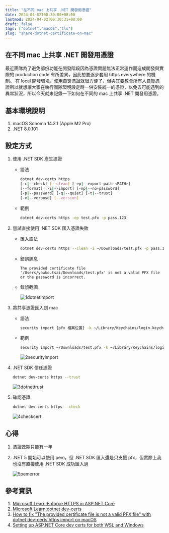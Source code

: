 ```yaml
---
title: "在不同 mac 上共享 .NET 開發用憑證"
date: 2024-04-02T00:30:00+08:00
lastmod: 2024-04-02T00:30:31+08:00
draft: false
tags: ["dotnet","macOS","tls"]
slug: "share-dotnet-certificate-on-mac"
---
```


## 在不同 mac 上共享 .NET 開發用憑證

最近團隊為了避免部份功能在開發階段因為憑證問題無法正常運作而造成開發與實際的 production code 有所差異，因此想要逐步套用 https everywhere 的機制。
在 local 開發環境，使用自簽憑證就很方便了，但與其要教會所有人自簽憑證所以就想讓大家在執行團隊環境設定時一併安裝統一的憑證，以免去可能遇到的異常狀況，所以今天就來記錄一下如何在不同的 mac 上共享 .NET 開發用憑證。

## 基本環境說明

1. macOS Sonoma 14.3.1 (Apple M2 Pro)
2. .NET 8.0.101

## 設定方式

1. 使用 .NET SDK 產生憑證

    - 語法

        ```bash
        dotnet dev-certs https 
        [-c|--check] [--clean] [-ep|--export-path <PATH>]
        [--format] [-i|--import] [-np|--no-password]
        [-p|--password] [-q|--quiet] [-t|--trust]
        [-v|--verbose] [--version]
        ```

    - 範例

        ```bash
        dotnet dev-certs https -ep test.pfx -p pass.123
        ```

2. 嘗試直接使用 .NET SDK 匯入憑證失敗

    - 匯入語法

        ```bash
        dotnet dev-certs https --clean -i ~/Downloads/test.pfx -p pass.123
        ```

    - 錯誤訊息

        ```log
        The provided certificate file '/Users/yowko.tsai/Downloads/test.pfx' is not a valid PFX file or the password is incorrect.
        ```

    - 錯誤截圖

        ![1dotnetimport](https://github.com/yowko/picsbed/assets/3851540/2e7d583b-2942-4f66-a862-536ce8eb88db)

3. 將共享憑證匯入到 mac

    - 語法

        ```bash
        security import {pfx 檔案位置} -k ~/Library/Keychains/login.keychain-db -t cert -f pkcs12 -P {pfx 密碼} -A
        ```

    - 範例

        ```bash
        security import ~/Downloads/test.pfx -k ~/Library/Keychains/login.keychain-db -t cert -f pkcs12 -P pass.123 -A
        ```

        ![2securityimport](https://github.com/yowko/picsbed/assets/3851540/dd04d6b6-c272-4937-965e-a9c953833011)

4. .NET SDK 信任憑證

    ```bash
    dotnet dev-certs https --trust
    ```

    ![3dotnettrust](https://github.com/yowko/picsbed/assets/3851540/1a0fb9b4-fddc-437b-a7ee-695d0069e8dd)

5. 確認憑證

    ```bash
    dotnet dev-certs https --check
    ```

    ![4checkcert](https://github.com/yowko/picsbed/assets/3851540/3f26967f-7fd5-4484-a7d5-f84c245731c7)

## 心得

1. 憑證效期只能有一年
2. .NET 5 開始可以使用 pem，但 .NET SDK 匯入還是只支援 pfx，但實際上我也沒有直接使用 .NET SDK 成功匯入過

    ![5pemerror](https://github.com/yowko/picsbed/assets/3851540/561ee9ce-6ac0-4f9d-980b-80557623f52f)

## 參考資訊

1. [Microsoft Learn:Enforce HTTPS in ASP.NET Core](https://learn.microsoft.com/en-us/aspnet/core/security/enforcing-ssl?view=aspnetcore-8.0&WT.mc_id=DOP-MVP-5002594)
2. [Microsoft Learn:dotnet dev-certs](https://learn.microsoft.com/en-us/dotnet/core/tools/dotnet-dev-certs?WT.mc_id=DOP-MVP-5002594)
3. [How to fix "The provided certificate file is not a valid PFX file" with dotnet dev-certs https import on macOS](https://olegtarasov.me/dotnet-dev-certs-import-macos/)
4. [Setting up ASP.NET Core dev certs for both WSL and Windows](https://www.fearofoblivion.com/setting-up-asp-net-dev-certs-for-both-wsl-and-windows?ref=olegtarasov.me)
